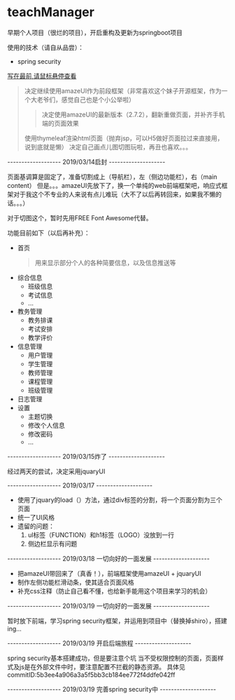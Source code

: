 # teachManager
早期个人项目（很烂的项目），开启重构及更新为springboot项目

使用的技术（请自从品尝）：
* spring security


[写在最前,请鼠标悬停查看](#teachManager  "...我发现我20,21,22号的提交，在contributions竟然没有进度，就去百度寻求原因，发现我电脑上提交的邮箱和github不一致（用的是公司gitlab的邮箱）。
如果有喜欢给人生刷点儿绿的小伙伴有幸看到这里，请谨记，在commits里看一下，提交人的名称和头像与你github账号是否一致！！！")

> 决定继续使用amazeUI作为前段框架（非常喜欢这个妹子开源框架，作为一个大老爷们，感觉自己也是个小公举啦）
>> 决定使用amazeUI的最新版本（2.7.2），翻新重做页面，并补齐手机端的页面效果
>
> 使用thymeleaf渲染html页面（抛弃jsp，可以H5做好页面拉过来直接用，说到底就是懒）
> 决定自己画点儿图切图玩啦，再丑也喜欢。。。

------------------- 2019/03/14启封 --------------------

页面基调算是固定了，准备切割成上（导航栏），左（侧边功能栏），右（main content）
但是。。。amazeUI先放下了，换一个单纯的web前端框架吧，响应式框架对于我这个不专业的人来说有点儿难玩（大不了以后再转回来，如果我不懒的话。。。）

对于切图这个，暂时先用FREE Font Awesome代替。

功能目前如下（以后再补充）：
* 首页
  > 用来显示部分个人的各种简要信息，以及信息推送等
* 综合信息
  * 班级信息
  * 考试信息
  * ...
* 教务管理
  * 教务排课
  * 考试安排
  * 教学评价
* 信息管理
  * 用户管理
  * 学生管理
  * 教师管理
  * 课程管理
  * 班级管理
* 日志管理
* 设置
  * 主题切换
  * 修改个人信息
  * 修改密码
  * ...

------------------- 2019/03/15炸了 --------------------

经过两天的尝试，决定采用jquaryUI

------------------- 2019/03/17 -------------------- 

* 使用了jquary的load（）方法，通过div标签的分割，将一个页面分割为三个页面
* 统一了UI风格
* 遗留的问题：
  1. ul标签（FUNCTION）和h1标签（LOGO）没放到一行
  2. 侧边栏显示有问题

------------------- 2019/03/18 一切向好的一面发展 -------------------- 

* 把amazeUI带回来了（真香！），前端框架使用amazeUI + jquaryUI
* 制作左侧功能栏滑动条，使其适合页面风格
* 补充css注释（防止自己看不懂，也给新手能用这个项目来学习的机会）

------------------- 2019/03/19 一切向好的一面发展 -------------------- 

暂时放下前端，学习spring security框架，并运用到项目中（替换掉shiro），搭建ing...

------------------- 2019/03/19 开启后端旅程 -------------------- 

spring security基本搭建成功，但是要注意个坑
当不受权限控制的页面，页面样式及js是在外部文件中时，要注意配置不拦截的静态资源。
具体见commitID:5b3ee4a906a3a5f5bb3cb184ee772f4ddfe042ff

------------------- 2019/03/19 完善spring security中 -------------------- 
